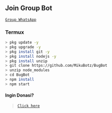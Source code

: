## Join Group Bot
[`Group WhatsApp`](https://chat.whatsapp.com/JoHo8xNnF7Y1Zp2K7bK8TT)

### Termux
```bash
> pkg update -y 
> pkg upgrade -y
> pkg install git -y
> pkg install nodejs -y
> pkg install unzip
> git clone https://github.com/MikuBotz/BugBot
> unzip node_modules
> cd BugBot
> npm install
> npm start
```

#### Ingin Donasi?
> [`Click here`](https://nakano-miku.blogspot.com/2021/07/donasi-mikubot.html)


